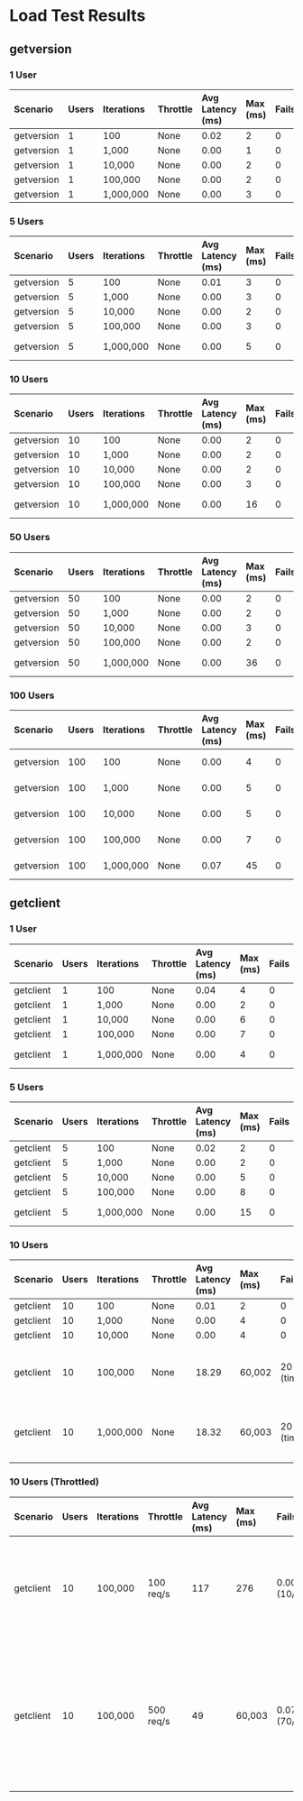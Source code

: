 # Load Test Results

## getversion

### 1 User

| Scenario | Users | Iterations | Throttle | Avg Latency (ms) | Max (ms) | Fails | Runtime | Notes |
|:-----------|:------|:-----------|:----------|:----------------|:-----------|:--------|:----------|:-------|
| getversion | 1 | 100 | None | 0.02 | 2 | 0 | <1 s | na |
| getversion | 1 | 1,000 | None | 0.00 | 1 | 0 | 1 s | na |
| getversion | 1 | 10,000 | None | 0.00 | 2 | 0 | 1 s | na |
| getversion | 1 | 100,000 | None | 0.00 | 2 | 0 | 4 s | na |
| getversion | 1 | 1,000,000 | None | 0.00 | 3 | 0 | 36 s | na |

### 5 Users

| Scenario | Users | Iterations | Throttle | Avg Latency (ms) | Max (ms) | Fails | Runtime | Notes |
|:-----------|:------|:-----------|:----------|:----------------|:-----------|:--------|:----------|:-------|
| getversion | 5 | 100 | None | 0.01 | 3 | 0 | 5 s | na |
| getversion | 5 | 1,000 | None | 0.00 | 3 | 0 | 4 s | na |
| getversion | 5 | 10,000 | None | 0.00 | 2 | 0 | 4 s | na |
| getversion | 5 | 100,000 | None | 0.00 | 3 | 0 | 10 s | na |
| getversion | 5 | 1,000,000 | None | 0.00 | 5 | 0 | 1 min 20 s | na |

### 10 Users

| Scenario | Users | Iterations | Throttle | Avg Latency (ms) | Max (ms) | Fails | Runtime | Notes |
|:-----------|:------|:-----------|:----------|:----------------|:-----------|:--------|:----------|:-------|
| getversion | 10 | 100 | None | 0.00 | 2 | 0 | 10 s | na |
| getversion | 10 | 1,000 | None | 0.00 | 2 | 0 | 10 s | na |
| getversion | 10 | 10,000 | None | 0.00 | 2 | 0 | 10 s | na |
| getversion | 10 | 100,000 | None | 0.00 | 3 | 0 | 16 s | na |
| getversion | 10 | 1,000,000 | None | 0.00 | 16 | 0 | 1 min 46 s | na |

### 50 Users

| Scenario | Users | Iterations | Throttle | Avg Latency (ms) | Max (ms) | Fails | Runtime | Notes |
|:-----------|:------|:-----------|:----------|:----------------|:-----------|:--------|:----------|:-------|
| getversion | 50 | 100 | None | 0.00 | 2 | 0 | 50 s | na |
| getversion | 50 | 1,000 | None | 0.00 | 2 | 0 | 50 s | na |
| getversion | 50 | 10,000 | None | 0.00 | 3 | 0 | 49 s | na |
| getversion | 50 | 100,000 | None | 0.00 | 2 | 0 | 57 s | na |
| getversion | 50 | 1,000,000 | None | 0.00 | 36 | 0 | 6 min 1 s | na |

### 100 Users

| Scenario | Users | Iterations | Throttle | Avg Latency (ms) | Max (ms) | Fails | Runtime | Notes |
|:-----------|:------|:-----------|:----------|:----------------|:-----------|:--------|:----------|:-------|
| getversion | 100 | 100 | None | 0.00 | 4 | 0 | 1 min 40 s | na |
| getversion | 100 | 1,000 | None | 0.00 | 5 | 0 | 1 min 40 s | na |
| getversion | 100 | 10,000 | None | 0.00 | 5 | 0 | 1 min 40 s | na |
| getversion | 100 | 100,000 | None | 0.00 | 7 | 0 | 1 min 56 s | na |
| getversion | 100 | 1,000,000 | None | 0.07 | 45 | 0 | 11 min 32 s | na |

## getclient

### 1 User

| Scenario | Users | Iterations | Throttle | Avg Latency (ms) | Max (ms) | Fails | Runtime | Notes |
|:-----------|:------|:-----------|:----------|:----------------|:-----------|:--------|:----------|:-------|
| getclient | 1 | 100 | None | 0.04 | 4 | 0 | 1 s | na |
| getclient | 1 | 1,000 | None | 0.00 | 2 | 0 | <1 s | na |
| getclient | 1 | 10,000 | None | 0.00 | 6 | 0 | 2 s | na |
| getclient | 1 | 100,000 | None | 0.00 | 7 | 0 | 17 s | na |
| getclient | 1 | 1,000,000 | None | 0.00 | 4 | 0 | 2 min 37 s | na |


### 5 Users

| Scenario | Users | Iterations | Throttle | Avg Latency (ms) | Max (ms) | Fails | Runtime | Notes |
|:-----------|:------|:-----------|:----------|:----------------|:-----------|:--------|:----------|:-------|
| getclient | 5 | 100 | None | 0.02 | 2 | 0 | 5 s | na |
| getclient | 5 | 1,000 | None | 0.00 | 2 | 0 | 5 s | na |
| getclient | 5 | 10,000 | None | 0.00 | 5 | 0 | 6 s | na |
| getclient | 5 | 100,000 | None | 0.00 | 8 | 0 | 47 s | na |
| getclient | 5 | 1,000,000 | None | 0.00 | 15 | 0 | 7 min 35 s | na |


### 10 Users

| Scenario | Users | Iterations | Throttle | Avg Latency (ms) | Max (ms) | Fails | Runtime | Notes |
|:-----------|:------|:-----------|:----------|:----------------|:-----------|:--------|:----------|:-------|
| getclient | 10 | 100 | None | 0.01 | 2 | 0 | 10 s | na |
| getclient | 10 | 1,000 | None | 0.00 | 4 | 0 | 10 s | na |
| getclient | 10 | 10,000 | None | 0.00 | 4 | 0 | 12 s | na |
| getclient | 10 | 100,000 | None | 18.29 | 60,002 | 20 (timeouts) | 1 min 56 s | TMS froze mid-run; manual stop required. |
| getclient | 10 | 1,000,000 | None | 18.32 | 60,003 | 20 (timeouts) | 1 min 14 s | TMS froze again; required manual termination. |


### 10 Users (Throttled)

| Scenario | Users | Iterations | Throttle | Avg Latency (ms) | Max (ms) | Fails | Runtime | Notes |
|:-----------|:------|:-----------|:----------|:----------------|:-----------|:--------|:----------|:-------|
| getclient | 10 | 100,000 | 100 req/s | 117 | 276 | 0.005% (10/201,857) | 39 min 48 s| Fully stable — no freezes or timeouts. Throughput capped at ~84 req/s. Manually stopped. |
| getclient | 10 | 100,000 | 500 req/s | 49 | 60,003 | 0.07% (70/102,550) | 9 min 32 s| Partially overloaded — throughput ~182 req/s.  Stable start, then saturation indicated ceiling <200 req/s. |
